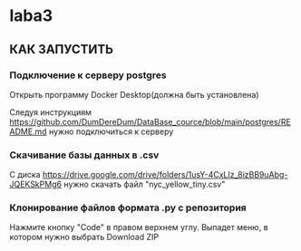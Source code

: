 # laba3
## КАК ЗАПУСТИТЬ
### Подключение к серверу postgres
Открыть программу Docker Desktop(должна быть установлена)

Следуя инструкциям https://github.com/DumDereDum/DataBase_cource/blob/main/postgres/README.md нужно подключиться к серверу
### Скачивание базы данных в .csv 
С диска https://drive.google.com/drive/folders/1usY-4CxLIz_8izBB9uAbg-JQEKSkPMg6 нужно скачать файл "nyc_yellow_tiny.csv"
### Клонирование файлов формата .py с репозитория
Нажмите кнопку "Code" в правом верхнем углу. Выпадет меню, в котором нужно выбрать Download ZIP
